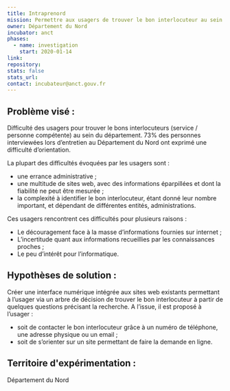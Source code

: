 ```yaml
---
title: Intraprenord
mission: Permettre aux usagers de trouver le bon interlocuteur au sein du département
owner: Département du Nord
incubator: anct
phases:
  - name: investigation
    start: 2020-01-14
link:
repository: 
stats: false 
stats_url: 
contact: incubateur@anct.gouv.fr
---
```


## Problème visé :
Difficulté des usagers pour trouver le bons interlocuteurs (service / personne compétente) au sein du département.
73% des personnes interviewées lors d’entretien au Département du Nord ont exprimé une difficulté d’orientation.

La plupart des difficultés évoquées par les usagers sont :
- une errance administrative ;
- une multitude de sites web, avec des informations éparpillées et dont la fiabilité ne peut être mesurée ;
- la complexité à identifier le bon interlocuteur, étant donné leur nombre important, et dépendant de différentes entités, administrations.

Ces usagers rencontrent ces difficultés pour plusieurs raisons :
- Le découragement face à la masse d’informations fournies sur internet ;
- L’incertitude quant aux informations recueillies par les connaissances proches ;
- Le peu d’intérêt pour l’informatique.

## Hypothèses de solution : 
Créer une interface numérique intégrée aux sites web existants permettant à l’usager via un arbre de décision de trouver le bon interlocuteur à partir de quelques questions précisant la recherche.
A l’issue, il est proposé à l’usager :
- soit de contacter le bon interlocuteur grâce à un numéro de téléphone, une adresse physique ou un email ;
- soit de s’orienter sur un site permettant de faire la demande en ligne.

## Territoire d'expérimentation : 
Département du Nord
